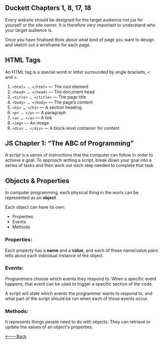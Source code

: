## Duckett Chapters 1, 8, 17, 18
Every website should be designed for the target audience not jus for yourself or the site owner. It is therefore very important to understand who your target audience is.

Once you have finalised think about what kind of page you want to design and sketch out a wireframe for each page.

## HTML Tags
An HTML tag is a special word or letter surrounded by angle brackets, < and >.

1. `<html> … </html>` — The root element
2. `<head> … </head>` — The document head
3. `<title> … </title>` — The page title
4. `<body> … </body>` — The page’s content
5. `<h1> … </h1>` — A section heading
6. `<p> … </p>` — A paragraph
7. `<a> … </a>` — A link
8. `<img>` — An image
9. `<div> … </div>` — A block-level container for content

## JS Chapter 1: “The ABC of Programming”
A script is a series of instructions that the computer can follow in order to achieve a goal. To approach writing a script, break down your goal into a series of tasks and then work out each step needed to complete that task.

## Objects & Properties
In computer programming, each physical thing in the worls can be represented as an **object**.

Each object can have its own:
* Properties
* Events
* Methods

### Properties:
Each property has a **name** and a **value**, and each of these name/value pairs tells about each individual instance of the object.

### Events:
Programmers choose which events they respond to. When a specific event happens, that event can be used to trigger a specific section of the code.

A script will state which events the programmer wants to respond to, and what part of the script should be run when each of those events occur.

### Methods:
It represents things people need to do with objects. They can retrieve or update the values of an object's properties.



[<---Back](README.md)